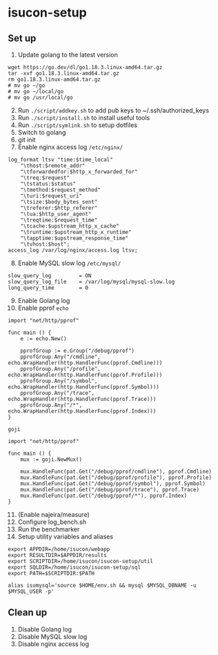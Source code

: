 # isucon-setup

## Set up
1. Update golang to the latest version
```
wget https://go.dev/dl/go1.18.3.linux-amd64.tar.gz
tar -xvf go1.18.3.linux-amd64.tar.gz
rm go1.18.3.linux-amd64.tar.gz
# mv go ~/go
# mv go ~/local/go
# mv go /usr/local/go
```
2. Run `./script/addkey.sh` to add pub keys to ~/.ssh/authorized_keys
3. Run `./script/install.sh` to install useful tools
4. Run `./script/symlink.sh` to setup dotfiles
5. Switch to golang
6. git init
7. Enable nginx access log
`/etc/nginx/`
```
log_format ltsv "time:$time_local"
	"\thost:$remote_addr"
	"\tforwardedfor:$http_x_forwarded_for"
	"\treq:$request"
	"\tstatus:$status"
	"\tmethod:$request_method"
	"\turi:$request_uri"
	"\tsize:$body_bytes_sent"
	"\treferer:$http_referer"
	"\tua:$http_user_agent"
	"\treqtime:$request_time"
	"\tcache:$upstream_http_x_cache"
	"\truntime:$upstream_http_x_runtime"
	"\tapptime:$upstream_response_time"
	"\tvhost:$host";
access_log /var/log/nginx/access.log ltsv;
```
8. Enable MySQL slow log
`/etc/mysql/`
``` 
slow_query_log         = ON
slow_query_log_file    = /var/log/mysql/mysql-slow.log
long_query_time        = 0
```
9. Enable Golang log
10. Enable pprof
`echo`
```
import "net/http/pprof"

func main () {
    e := echo.New()

    pprofGroup := e.Group("/debug/pprof")
    pprofGroup.Any("/cmdline", echo.WrapHandler(http.HandlerFunc(pprof.Cmdline)))
    pprofGroup.Any("/profile", echo.WrapHandler(http.HandlerFunc(pprof.Profile)))
    pprofGroup.Any("/symbol", echo.WrapHandler(http.HandlerFunc(pprof.Symbol)))
    pprofGroup.Any("/trace", echo.WrapHandler(http.HandlerFunc(pprof.Trace)))
    pprofGroup.Any("/*", echo.WrapHandler(http.HandlerFunc(pprof.Index)))
}
```
`goji`
```
import "net/http/pprof"

func main () {
    mux := goji.NewMux()

	mux.HandleFunc(pat.Get("/debug/pprof/cmdline"), pprof.Cmdline)
	mux.HandleFunc(pat.Get("/debug/pprof/profile"), pprof.Profile)
	mux.HandleFunc(pat.Get("/debug/pprof/symbol"), pprof.Symbol)
	mux.HandleFunc(pat.Get("/debug/pprof/trace"), pprof.Trace)
	mux.HandleFunc(pat.Get("/debug/pprof/*"), pprof.Index)
}
```
11. (Enable najeira/measure)
12. Configure log_bench.sh
13. Run the benchmarker
14. Setup utility variables and aliases
```
export APPDIR=/home/isucon/webapp
export RESULTDIR=$APPDIR/results
export SCRIPTDIR=/home/isucon/isucon-setup/util
export SQLDIR=/home/isucon/isucon-setup/sql
export PATH=$SCRIPTDIR:$PATH

alias isumysql='source $HOME/env.sh && mysql $MYSQL_DBNAME -u $MYSQL_USER -p'
```

## Clean up
1. Disable Golang log
2. Disable MySQL slow log
3. Disable nginx access log
